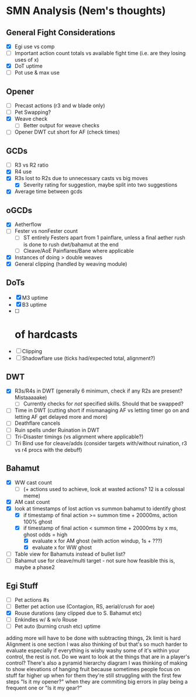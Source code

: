 # SMN Analysis (Nem's thoughts)

## General Fight Considerations
- [x] Egi use vs comp
- [ ] Important action count totals vs available fight time (i.e. are they losing uses of x)
- [x] DoT uptime
- [ ] Pot use & max use

## Opener
- [ ] Precast actions (r3 and w blade only)
- [ ] Pet Swapping?
- [x] Weave check
    - [ ] Better output for weave checks
- [ ] Opener DWT cut short for AF (check times)

## GCDs
- [ ] R3 vs R2 ratio
- [x] R4 use
- [x] R3s lost to R2s due to unnecessary casts vs big moves
    - [x] Severity rating for suggestion, maybe split into two suggestions
- [x] Average time between gcds

## oGCDs
- [x] Aetherflow
- [ ] Fester vs nonFester count
    - [ ] ST entirely Festers apart from 1 painflare, unless a final aether rush is done to rush dwt/bahamut at the end
    - [ ] Cleave/AoE Painflares/Bane where applicable
- [x] Instances of doing > double weaves
- [x] General clipping (handled by weaving module)

## DoTs
- [x] M3 uptime
- [x] B3 uptime
- [ ] # of hardcasts
- [ ] Clipping
- [ ] Shadowflare use (ticks had/expected total, alignment?)

## DWT
- [x] R3s/R4s in DWT (generally 6 minimum, check if any R2s are present? Mistaaaaake)
    - [ ] Currently checks for _not_ specified skills. Should that be swapped?
- [ ] Time in DWT (cutting short if mismanaging AF vs letting timer go on and letting AF get delayed more and more)
- [ ] Deathflare cancels
- [ ] Ruin spells under Ruination in DWT
- [ ] Tri-Disaster timings (vs alignment where applicable?)
- [ ] Tri Bind use for cleave/adds (consider targets with/without ruination, r3 vs r4 procs with the debuff)

## Bahamut
- [x] WW cast count
    - [ ] (+ actions used to achieve, look at wasted actions? 12 is a colossal meme)
- [x] AM cast count
- [x] look at timestamps of lost action vs summon bahamut to identify ghost
    - [x] if timestamp of final action >= summon time + 20000ms, action 100% ghost
    - [x] if timestamp of final action < summon time + 20000ms by x ms, ghost odds = high
        - [x] evaluate x for AM ghost (with action windup, 1s + ???)
        - [x] evaluate x for WW ghost
- [ ] Table view for Bahamuts instead of bullet list?
- [ ] Bahamut use for cleave/multi target - not sure how feasible this is, maybe a phase2

## Egi Stuff
- [ ] Pet actions #s
- [ ] Better pet action use (Contagion, RS, aerial/crush for aoe)
- [x] Rouse durations (any clipped due to S. Bahamut etc)
- [ ] Enkindles w/ & w/o Rouse
- [ ] Pet auto (burning crush etc) uptime

adding more will have to be done with subtracting things, 2k limit is hard
Alignment is one section I was also thinking of but that's so much harder to evaluate especially if everything is wishy washy
some of it's within your control, the rest is not. Do we want to look at the things that are in a player's control?
There's also a pyramid hierarchy diagram I was thinking of making to show elevations of hanging fruit
because sometimes people focus on stuff far higher up when for them they're still struggling with the first few steps
"Is it my opener?" when they are commiting big errors in play being a frequent one
or "Is it my gear?"
